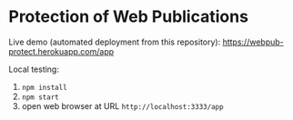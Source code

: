 # Protection of Web Publications

Live demo (automated deployment from this repository): https://webpub-protect.herokuapp.com/app

Local testing:

1) `npm install`
2) `npm start`
3) open web browser at URL `http://localhost:3333/app`

